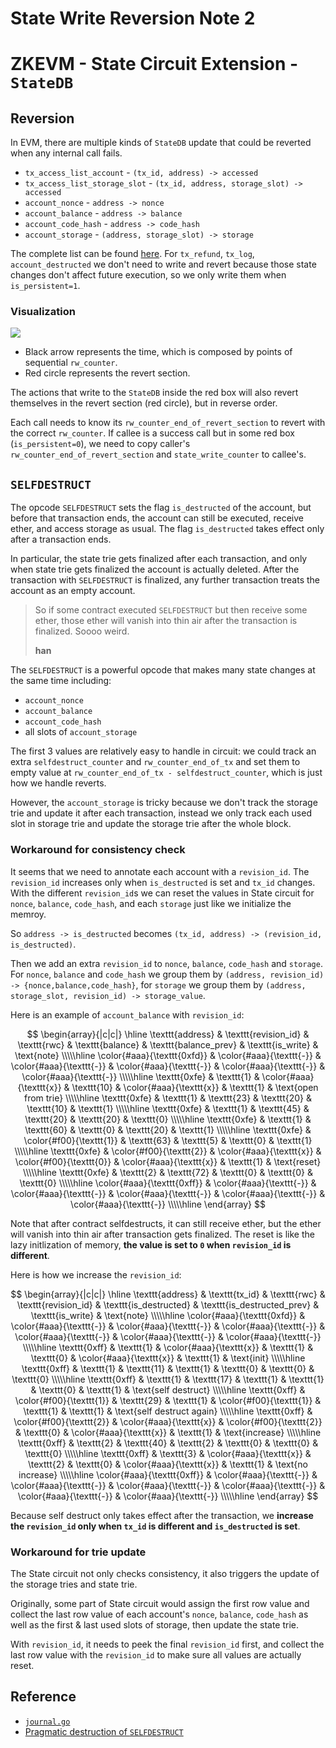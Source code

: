 # State Write Reversion Note 2

# ZKEVM - State Circuit Extension - `StateDB`

## Reversion

In EVM, there are multiple kinds of `StateDB` update that could be reverted when any internal call fails. 

- `tx_access_list_account` - `(tx_id, address) -> accessed`
- `tx_access_list_storage_slot` - `(tx_id, address, storage_slot) -> accessed`
- `account_nonce` - `address -> nonce`
- `account_balance` - `address -> balance`
- `account_code_hash` - `address -> code_hash`
- `account_storage` - `(address, storage_slot) -> storage`

The complete list can be found [here](https://github.com/ethereum/go-ethereum/blob/master/core/state/journal.go#L87-L141).  For `tx_refund`, `tx_log`, `account_destructed` we don't need to write and revert because those state changes don't affect future execution, so we only write them when `is_persistent=1`.

### Visualization

![](./state-write-reversion2_call-depth.png)

- Black arrow represents the time, which is composed by points of sequential `rw_counter`.
- Red circle represents the revert section.

The actions that write to the `StateDB` inside the red box will also revert themselves in the revert section (red circle), but in reverse order.

Each call needs to know its `rw_counter_end_of_revert_section` to revert with the correct `rw_counter`. If callee is a success call but in some red box (`is_persistent=0`), we need to copy caller's `rw_counter_end_of_revert_section` and `state_write_counter` to callee's.

## `SELFDESTRUCT`

The opcode `SELFDESTRUCT` sets the flag `is_destructed` of the account, but before that transaction ends, the account can still be executed, receive ether, and access storage as usual. The flag `is_destructed` takes effect only after a transaction ends.

In particular, the state trie gets finalized after each transaction, and only when state trie gets finalized the account is actually deleted. After the transaction with `SELFDESTRUCT` is finalized, any further transaction treats the account as an empty account.

> So if some contract executed `SELFDESTRUCT` but then receive some ether, those ether will vanish into thin air after the transaction is finalized. Soooo weird.
>
> **han**

The `SELFDESTRUCT` is a powerful opcode that makes many state changes at the same time including:

- `account_nonce`
- `account_balance`
- `account_code_hash`
- all slots of `account_storage`

The first 3 values are relatively easy to handle in circuit: we could track an extra `selfdestruct_counter` and `rw_counter_end_of_tx` and set them to empty value at `rw_counter_end_of_tx - selfdestruct_counter`, which is just how we handle reverts.

However, the `account_storage` is tricky because we don't track the storage trie and update it after each transaction, instead we only track each used slot in storage trie and update the storage trie after the whole block.

### Workaround for consistency check

It seems that we need to annotate each account with a `revision_id`. The `revision_id` increases only when `is_destructed` is set and `tx_id` changes. With the different `revision_id`s we can reset the values in State circuit for `nonce`, `balance`, `code_hash`, and each `storage` just like we initialize the memroy.

So `address -> is_destructed` becomes `(tx_id, address) -> (revision_id, is_destructed)`.

Then we add an extra `revision_id` to `nonce`, `balance`, `code_hash` and `storage`. For `nonce`, `balance` and `code_hash` we group them by `(address, revision_id) -> {nonce,balance,code_hash}`, for `storage` we group them by `(address, storage_slot, revision_id) -> storage_value`.

Here is an example of `account_balance` with `revision_id`:

$$
\begin{array}{|c|c|}
\hline
\texttt{address} & \texttt{revision_id} & \texttt{rwc} & \texttt{balance} & \texttt{balance_prev} & \texttt{is_write} & \text{note} \\\\\hline
\color{#aaa}{\texttt{0xfd}} & \color{#aaa}{\texttt{-}} & \color{#aaa}{\texttt{-}} & \color{#aaa}{\texttt{-}} & \color{#aaa}{\texttt{-}} & \color{#aaa}{\texttt{-}} \\\\\hline
\texttt{0xfe} & \texttt{1} & \color{#aaa}{\texttt{x}} & \texttt{10} & \color{#aaa}{\texttt{x}} & \texttt{1} & \text{open from trie} \\\\\hline
\texttt{0xfe} & \texttt{1} & \texttt{23} & \texttt{20} & \texttt{10} & \texttt{1} \\\\\hline
\texttt{0xfe} & \texttt{1} & \texttt{45} & \texttt{20} & \texttt{20} & \texttt{0} \\\\\hline
\texttt{0xfe} & \texttt{1} & \texttt{60} & \texttt{0} & \texttt{20} & \texttt{1} \\\\\hline
\texttt{0xfe} & \color{#f00}{\texttt{1}} & \texttt{63} & \texttt{5} & \texttt{0} & \texttt{1} \\\\\hline
\texttt{0xfe} & \color{#f00}{\texttt{2}} & \color{#aaa}{\texttt{x}} & \color{#f00}{\texttt{0}} & \color{#aaa}{\texttt{x}} & \texttt{1} & \text{reset} \\\\\hline
\texttt{0xfe} & \texttt{2} & \texttt{72} & \texttt{0} & \texttt{0} & \texttt{0} \\\\\hline
\color{#aaa}{\texttt{0xff}} & \color{#aaa}{\texttt{-}} & \color{#aaa}{\texttt{-}} & \color{#aaa}{\texttt{-}} & \color{#aaa}{\texttt{-}} & \color{#aaa}{\texttt{-}} \\\\\hline
\end{array}
$$

Note that after contract selfdestructs, it can still receive ether, but the ether will vanish into thin air after transaction gets finalized. The reset is like the lazy initlization of memory, **the value is set to `0` when `revision_id` is different**.

Here is how we increase the `revision_id`:

$$
\begin{array}{|c|c|}
\hline
\texttt{address} & \texttt{tx_id} & \texttt{rwc} & \texttt{revision_id} & \texttt{is_destructed} & \texttt{is_destructed_prev} & \texttt{is_write} & \text{note} \\\\\hline
\color{#aaa}{\texttt{0xfd}} & \color{#aaa}{\texttt{-}} & \color{#aaa}{\texttt{-}} & \color{#aaa}{\texttt{-}} & \color{#aaa}{\texttt{-}} & \color{#aaa}{\texttt{-}} & \color{#aaa}{\texttt{-}} \\\\\hline
\texttt{0xff} & \texttt{1} & \color{#aaa}{\texttt{x}} & \texttt{1} & \texttt{0} & \color{#aaa}{\texttt{x}} & \texttt{1} & \text{init} \\\\\hline
\texttt{0xff} & \texttt{1} & \texttt{11} & \texttt{1} & \texttt{0} & \texttt{0} & \texttt{0} \\\\\hline
\texttt{0xff} & \texttt{1} & \texttt{17} & \texttt{1} & \texttt{1} & \texttt{0} & \texttt{1} & \text{self destruct} \\\\\hline
\texttt{0xff} & \color{#f00}{\texttt{1}} & \texttt{29} & \texttt{1} & \color{#f00}{\texttt{1}} & \texttt{1} & \texttt{1} & \text{self destruct again} \\\\\hline
\texttt{0xff} & \color{#f00}{\texttt{2}} & \color{#aaa}{\texttt{x}} & \color{#f00}{\texttt{2}} & \texttt{0} & \color{#aaa}{\texttt{x}} & \texttt{1} & \text{increase} \\\\\hline
\texttt{0xff} & \texttt{2} & \texttt{40} & \texttt{2} & \texttt{0} & \texttt{0} & \texttt{0} \\\\\hline
\texttt{0xff} & \texttt{3} & \color{#aaa}{\texttt{x}} & \texttt{2} & \texttt{0} & \color{#aaa}{\texttt{x}} & \texttt{1} & \text{no increase} \\\\\hline
\color{#aaa}{\texttt{0xff}} & \color{#aaa}{\texttt{-}} & \color{#aaa}{\texttt{-}} & \color{#aaa}{\texttt{-}} & \color{#aaa}{\texttt{-}} & \color{#aaa}{\texttt{-}} & \color{#aaa}{\texttt{-}} \\\\\hline
\end{array}
$$

Because self destruct only takes effect after the transaction, we **increase the `revision_id` only when `tx_id` is different and `is_destructed` is set**.

### Workaround for trie update

The State circuit not only checks consistency, it also triggers the update of the storage tries and state trie.

Originally, some part of State circuit would assign the first row value and collect the last row value of each account's `nonce`, `balance`, `code_hash` as well as the first & last used slots of storage, then update the state trie.

With `revision_id`, it needs to peek the final `revision_id` first, and collect the last row value with the `revision_id` to make sure all values are actually reset.

## Reference

- [`journal.go`](https://github.com/ethereum/go-ethereum/blob/master/core/state/journal.go)
- [Pragmatic destruction of `SELFDESTRUCT`](https://hackmd.io/@vbuterin/selfdestruct#SELFDESTRUCT-is-the-only-opcode-that-breaks-important-invariants)
